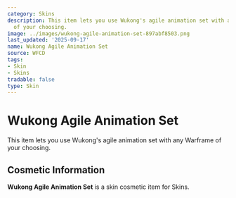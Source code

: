 ```yaml
---
category: Skins
description: This item lets you use Wukong's agile animation set with any Warframe
  of your choosing.
image: ../images/wukong-agile-animation-set-897abf8503.png
last_updated: '2025-09-17'
name: Wukong Agile Animation Set
source: WFCD
tags:
- Skin
- Skins
tradable: false
type: Skin
---
```


# Wukong Agile Animation Set

This item lets you use Wukong's agile animation set with any Warframe of your choosing.

## Cosmetic Information

**Wukong Agile Animation Set** is a skin cosmetic item for Skins.

